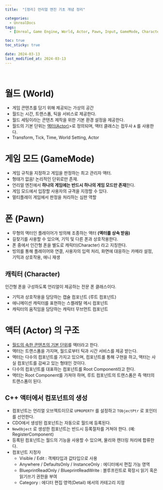 ```yaml
---
title:  "[정리] 언리얼 엔진 기초 개념 정리"

categories:
  - UnrealDocs
tags:
  - [Unreal, Game Engine, World, Actor, Pawn, Input, GameMode, Character]

toc: true
toc_sticky: true
 
date: 2024-03-13
last_modified_at: 2024-03-13
---
```


<br>

# 월드 (World)

- 게임 콘텐츠를 담기 위해 제공되는 가상의 공간
- 월드는 시간, 트랜스폼, 틱을 서비스로 제공한다.
- 월드 세팅이라는 콘텐츠 제작을 위한 기본 환경 설정을 제공한다.
- 월드의 기본 단위는 <u>액터(Actor)</u>>로 정의되며, 액터 클래스는 접두사 `A` 를 사용한다.
- Transform, Tick, Time, World Setting, Actor



# 게임 모드 (GameMode)

- 게임 규칙을 지정하고 게임을 판정하는 최고 관리자 액터.
- 형태가 없음! 논리적인 단위로만 존재.
- 언리얼 엔진에서 <b>하나의 게임에는 반드시 하나의 게임 모드만 존재</b>한다.
- 게임 모드에서 입장할 사용자의 규격을 지정할 수 있다.
- 멀티플레이 게임에서 판정을 처리하는 심판 역할



# 폰 (Pawn)

- 무형의 액터인 플레이어가 빙의해 조종하는 액터 <b>(액터를 상속 받음)</b>
- 길찾기를 사용할 수 있으며, 기믹 및 다른 폰과 상호작용한다.
- 폰 중에서 인간형 폰을 별도로 캐릭터(Character) 라고 지칭한다.
- 빙의를 통해 플레이어와 연결, 사용자의 입력 처리, 화면에 대응하는 카메라 설정, 기믹과 상호작용, 애니 재생

## 캐릭터 (Character)

인간형 폰을 구성하도록 언리얼이 제공하는 전문 폰 클래스이다.  
- 기믹과 상호작용을 담당하는 캡슐 컴포넌트 (루트 컴포넌트)
- 애니메이션 캐릭터를 표현하는 스켈레탈 메시 컴포넌트
- 캐릭터의 움직임을 담당하는 캐릭터 무브먼트 컴포넌트



# 액터 (Actor) 의 구조

- <u>월드의 속한 콘텐츠의 기본 단위</u>를 액터라고 한다.
- 액터는 트랜스폼을 가지며, 월드로부터 틱과 시간 서비스를 제공 받는다.
- 액터는 다수의 컴포넌트를 가지고 있으며, 컴포넌트롤 통해 구현을 하고, 액터는 사실 컴포넌트를 감싸고 있는 형태인 것이다.
- 다수의 컴포넌트를 대표하는 컴포넌트를 Root Component라고 한다.
- 액터는 Root Component를 가져야 하며, 루트 컴포넌트의 트랜스폼은 즉 액터의 트랜스폼이 된다.



## C++ 액터에서 컴포넌트의 생성

- 컴포넌트는 언리얼 오브젝트이므로 `UPROPERTY` 를 설정하고 `TObjectPtr` 로 포인터를 선언한다.
- CDO에서 생성된 컴포넌트는 자동으로 월드에 등록된다.
- `NewObject` 로 생성한 컴포넌트는 반드시 등록절차를 거쳐야 한다. (예: RegisterComponent)
- 등록된 컴포넌트는 월드의 기능을 사용할 수 있으며, 물리와 렌더링 처리에 합류한다.
- 컴포넌트 지정자
  - Visible / Edit : 객체타입과 값타입으로 사용
  - Anywhere / DefaultsOnly / InstanceOnly : 에디터에서 편집 가능 영역
  - BlueprintReadOnly / BlueprintReadWrite : 블루프린트로 확장시 읽기 혹은 읽기쓰기 권한을 부여
  - Category : 에디터 편집 영역(Detail) 에서의 카테고리 지정